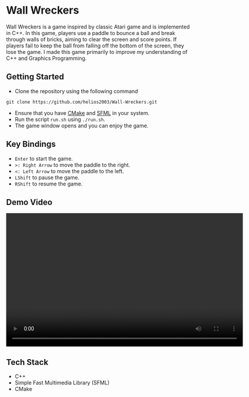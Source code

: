 # Wall Wreckers

Wall Wreckers is a game inspired by classic Atari game and is implemented in C++. In this game, players use a paddle to bounce a ball and break through walls of bricks, aiming to clear the screen and score points. If players fail to keep the ball from falling off the bottom of the screen, they lose the game. I made this game primarily to improve my understanding of C++ and Graphics Programming.

## Getting Started
- Clone the repository using the following command
```
git clone https://github.com/helios2003/Wall-Wreckers.git
```
- Ensure that you have [CMake](https://cmake.org/download/) and [SFML](https://www.sfml-dev.org/download.php) in your system.
- Run the script ``run.sh`` using ``./run.sh``.
- The game window opens and you can enjoy the game.

## Key Bindings
- `Enter` to start the game.
- `>: Right Arrow` to move the paddle to the right.
- `<: Left Arrow` to move the paddle to the left.
- `LShift` to pause the game.
- `RShift` to resume the game.

## Demo Video

<video controls width="640" height="360">
    <source src="demo/demo-video.mp4" type="video/mp4">
</video>

## Tech Stack
- C++
- Simple Fast Multimedia Library (SFML)
- CMake
